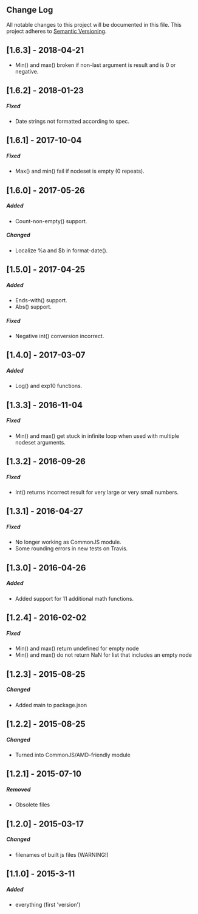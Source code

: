 ## Change Log
All notable changes to this project will be documented in this file.
This project adheres to [Semantic Versioning](http://semver.org/).

[1.6.3] - 2018-04-21
--------------------
- Min() and max() broken if non-last argument is result and is 0 or negative.

[1.6.2] - 2018-01-23
--------------------
##### Fixed
- Date strings not formatted according to spec.

[1.6.1] - 2017-10-04
--------------------
##### Fixed
- Max() and min() fail if nodeset is empty (0 repeats).

[1.6.0] - 2017-05-26
--------------------
##### Added
- Count-non-empty() support.

##### Changed
- Localize %a and $b in format-date().

[1.5.0] - 2017-04-25 
--------------------
##### Added
- Ends-with() support.
- Abs() support.

##### Fixed
- Negative int() conversion incorrect.

[1.4.0] - 2017-03-07
--------------------
##### Added
- Log() and exp10 functions.

[1.3.3] - 2016-11-04
--------------------
##### Fixed
- Min() and max() get stuck in infinite loop when used with multiple nodeset arguments.

[1.3.2] - 2016-09-26
--------------------
##### Fixed
- Int() returns incorrect result for very large or very small numbers.

[1.3.1] - 2016-04-27
-------------------------
##### Fixed
- No longer working as CommonJS module.
- Some rounding errors in new tests on Travis.

[1.3.0] - 2016-04-26
-------------------------
##### Added
- Added support for 11 additional math functions.

[1.2.4] - 2016-02-02
-------------------------
##### Fixed
- Min() and max() return undefined for empty node
- Min() and max() do not return NaN for list that includes an empty node

[1.2.3] - 2015-08-25
-------------------------
##### Changed
- Added main to package.json

[1.2.2] - 2015-08-25
------------------------
##### Changed
- Turned into CommonJS/AMD-friendly module

[1.2.1] - 2015-07-10 
------------------------
##### Removed
- Obsolete files

[1.2.0] - 2015-03-17
------------------------
##### Changed
- filenames of built js files (WARNING!)

[1.1.0] - 2015-3-11
---------------------
##### Added
- everything (first 'version')
